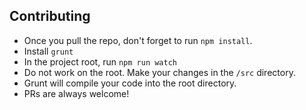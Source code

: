 ## Contributing
- Once you pull the repo, don't forget to run `npm install`.
- Install `grunt`
- In the project root, run `npm run watch`
- Do not work on the root. Make your changes in the `/src` directory.
- Grunt will compile your code into the root directory.
- PRs are always welcome!
